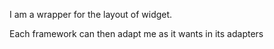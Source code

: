 I am a wrapper for the layout of widget.Each framework can then adapt me as it wants in its adapters